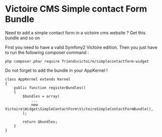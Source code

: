 Victoire CMS Simple contact Form Bundle
============

Need to add a simple contact form in a victoire cms website ?
Get this bundle and so on

First you need to have a valid Symfony2 Victoire edition.
Then you just have to run the following composer command :

    php composer.phar require friendsvictoire/simplecontactform-widget

Do not forget to add the bundle in your AppKernel !

    class AppKernel extends Kernel
    {
        public function registerBundles()
        {
            $bundles = array(
                ...
                new Victoire\Widget\SimpleContactForm\VictoireSimpleContactFormBundle(),
            );

            return $bundles;
        }
    }

